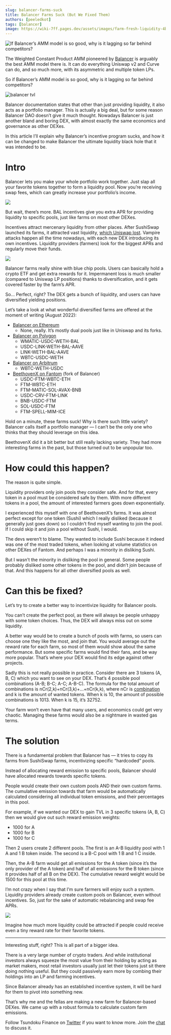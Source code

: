 ```yaml
---
slug: balancer-farms-suck
title: Balancer Farms Suck (But We Fixed Them)
authors: [peeledkot]
tags: [balancer]
image: https://wiki-7ff.pages.dev/assets/images/farm-fresh-liquidity-4b0b04a715b0f0400b333f51f1ac5dc5.jpg
---
```


![If Balancer’s AMM model is so good, why is it lagging so far behind competitors?](farm-fresh-liquidity.jpg)

The Weighted Constant Product AMM pioneered by [Balancer](https://balancer.fi/) is arguably the best AMM model there is. It can do everything Uniswap v2 and Curve can do, and so much more, with its asymmetric and multiple token LPs.

So if Balancer’s AMM model is so good, why is it lagging so far behind competitors?

<!--truncate-->

![balancer tvl](balancer-tvl.jpg)

Balancer documentation states that other than just providing liquidity, it also acts as a portfolio manager. This is actually a big deal, but for some reason Balancer DAO doesn’t give it much thought. Nowadays Balancer is just another bland and boring DEX, with almost exactly the same economics and governance as other DEXes.

In this article I’ll explain why Balancer’s incentive program sucks, and how it can be changed to make Balancer the ultimate liquidity black hole that it was intended to be.

# Intro

Balancer lets you make your whole portfolio work together. Just slap all your favorite tokens together to form a liquidity pool. Now you’re receiving swap fees, which can greatly increase your portfolio’s income.

![](balancer-pools.jpg)

But wait, there’s more. BAL incentives give you extra APR for providing liquidity to specific pools, just like farms on most other DEXes.

Incentives attract mercenary liquidity from other places. After SushiSwap launched its farms, it attracted vast liquidity, [which Uniswap lost](https://finematics.com/vampire-attack-sushiswap-explained/). Vampire attacks happen all the time nowadays, with each new DEX introducing its own incentives. Liquidity providers (farmers) look for the biggest APRs and regularly move their funds.

![](pool-variety.jpg)

Balancer farms really shine with blue chip pools. Users can basically hold a crypto ETF and get extra rewards for it. Impermanent loss is much smaller (compared to Uniswap LP positions) thanks to diversification, and it gets covered faster by the farm’s APR.

So… Perfect, right? The DEX gets a bunch of liquidity, and users can have diversified yielding positions.

Let’s take a look at what wonderful diversified farms are offered at the moment of writing (August 2022):

- [Balancer on Ethereum](https://app.balancer.fi/)
    - None, really. It’s mostly dual pools just like in Uniswap and its forks.
- [Balancer on Polygon](https://polygon.balancer.fi/)
    - WMATIC-USDC-WETH-BAL
    - USDC-LINK-WETH-BAL-AAVE
    - LINK-WETH-BAL-AAVE
    - WBTC-USDC-WETH
- [Balancer on Arbitrum](https://arbitrum.balancer.fi/)
    - WBTC-WETH-USDC
- [BeethovenX on Fantom](https://beets.fi/) (fork of Balancer)
    - USDC-FTM-WBTC-ETH
    - FTM-WBTC-ETH
    - FTM-MATIC-SOL-AVAX-BNB
    - USDC-CRV-FTM-LINK
    - BNB-USDC-FTM
    - SOL-USDC-FTM
    - FTM-SPELL-MIM-ICE

Hold on a minute, these farms suck! Why is there such little variety? Balancer calls itself a portfolio manager — I can’t be the only one who thinks that they should leverage on this idea.

BeethovenX did it a bit better but still really lacking variety. They had more interesting farms in the past, but those turned out to be unpopular too.

# How could this happen?
The reason is quite simple.

Liquidity providers only join pools they consider safe. And for that, every token in a pool must be considered safe by them. With more different tokens in a pool, the amount of interested farmers goes down exponentially.

I experienced this myself with one of BeethovenX’s farms. It was almost perfect except for one token (Sushi) which I really disliked (because it generally just goes down) so I couldn’t find myself wanting to join the pool. If I could skip it and join a pool without Sushi, I would.

The devs weren’t to blame. They wanted to include Sushi because it indeed was one of the most traded tokens, when looking at volume statistics on other DEXes of Fantom. And perhaps I was a minority in disliking Sushi.

But I wasn’t the minority in disliking the pool in general. Some people probably disliked some other tokens in the pool, and didn’t join because of that. And this happens for all other diversified pools as well.

# Can this be fixed?
Let’s try to create a better way to incentivize liquidity for Balancer pools.

You can’t create the perfect pool, as there will always be people unhappy with some token choices. Thus, the DEX will always miss out on some liquidity.

A better way would be to create a bunch of pools with farms, so users can choose one they like the most, and join that. You would average out the reward rate for each farm, so most of them would show about the same performance. But some specific farms would find their fans, and be way more popular. That’s where your DEX would find its edge against other projects.

Sadly this is not really possible in practice. Consider there are 3 tokens (A, B, C) which you want to see on your DEX. That’s 4 possible pool combinations (A-B; B-C; A-C; A-B-C). The formula for the total amount of combinations is nCr(2,k)+nCr(3,k)+…+nCr(k,k), where nCr is [combination](https://en.wikipedia.org/wiki/Combination) and k is the amount of wanted tokens. When k is 10, the amount of possible combinations is 1013. When k is 15, it’s 32752.

Your farm won’t even have that many users, and economics could get very chaotic. Managing these farms would also be a nightmare in wasted gas terms.

# The solution
There is a fundamental problem that Balancer has — it tries to copy its farms from SushiSwap farms, incentivizing specific “hardcoded” pools.

Instead of allocating reward emission to specific pools, Balancer should have allocated rewards towards specific tokens.

People would create their own custom pools AND their own custom farms. The cumulative emission towards that farm would be automatically calculated considering all individual token emissions, and their percentages in this pool.

For example, if we wanted our DEX to gain TVL in 3 specific tokens (A, B, C) then we would give out such reward emission weights:

- 1000 for A
- 1000 for B
- 1000 for C

Then 2 users create 2 different pools. The first is an A-B liquidity pool with 1 A and 1 B token inside. The second is a B-C pool with 1 B and 1 C inside.

Then, the A-B farm would get all emissions for the A token (since it’s the only provider of the A token) and half of all emissions for the B token (since it provides half of all B on the DEX). The cumulative reward weight would be 1500 for this pool at this time.

I’m not crazy when I say that I’m sure farmers will enjoy such a system. Liquidity providers already create custom pools on Balancer, even without incentives. So, just for the sake of automatic rebalancing and swap fee APRs.

![](positions.jpg)

Imagine how much more liquidity could be attracted if people could receive even a tiny reward rate for their favorite tokens.

---

Interesting stuff, right? This is all part of a bigger idea.

There is a very large number of crypto traders. And while institutional investors always squeeze the most value from their holding by acting as market makers, most retail investors usually just let their tokens just sit there doing nothing useful. But they could passively earn more by combing their holdings into an LP and farming incentives.

Since Balancer already has an established incentive system, it will be hard for them to pivot into something new.

That’s why me and the fellas are making a new farm for Balancer-based DEXes. We came up with a robust formula to calculate custom farm emissions.

Follow Tsundoku Finance on [Twitter](https://twitter.com/TsundokuFinance) if you want to know more. Join the [chat](https://t.me/TsundokuFinance) to discuss it.